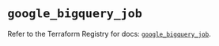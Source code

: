 # `google_bigquery_job`

Refer to the Terraform Registry for docs: [`google_bigquery_job`](https://registry.terraform.io/providers/hashicorp/google-beta/6.6.0/docs/resources/google_bigquery_job).
